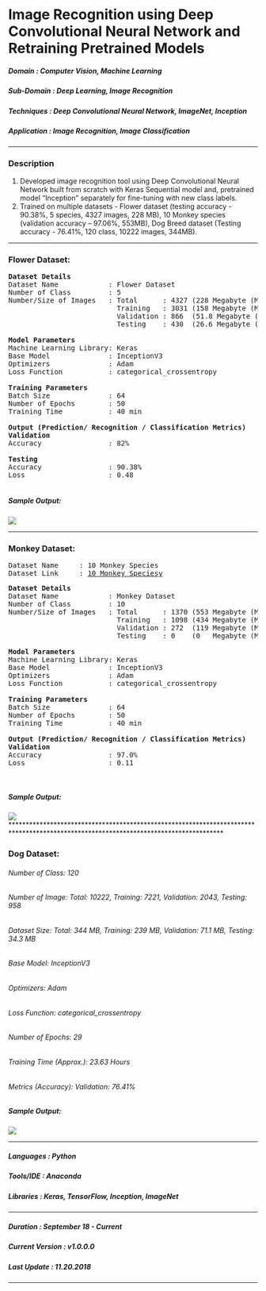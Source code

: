 # Image Recognition using Deep Convolutional Neural Network and Retraining Pretrained Models 	                                           
[comment]: # (*************************************************************************************************************************************)
##### Domain             : Computer Vision, Machine Learning
##### Sub-Domain         : Deep Learning, Image Recognition
##### Techniques         : Deep Convolutional Neural Network, ImageNet, Inception
##### Application        : Image Recognition, Image Classification
*************************************************************************************************************************************
### Description
1. Developed image recognition tool using Deep Convolutional Neural Network built from scratch with Keras Sequential model and, pretrained model “Inception” separately for fine-tuning with new class labels.
2. Trained on multiple datasets - Flower dataset (testing accuracy - 90.38%, 5 species, 4327 images, 228 MB), 10 Monkey species (validation accuracy – 97.06%, 553MB), Dog Breed dataset (Testing accuracy - 76.41%, 120 class, 10222 images, 344MB).
*************************************************************************************************************************************
### Flower Dataset:

<pre>
<b>Dataset Details</b>
Dataset Name            : Flower Dataset
Number of Class         : 5
Number/Size of Images   : Total      : 4327 (228 Megabyte (MB))
                          Training   : 3031 (158 Megabyte (MB))
                          Validation : 866  (51.8 Megabyte (MB))
                          Testing    : 430  (26.6 Megabyte (MB))

<b>Model Parameters</b>
Machine Learning Library: Keras
Base Model              : InceptionV3
Optimizers              : Adam
Loss Function           : categorical_crossentropy

<b>Training Parameters</b>
Batch Size              : 64
Number of Epochs        : 50
Training Time           : 40 min

<b>Output (Prediction/ Recognition / Classification Metrics)</b>
<b>Validation</b>
Accuracy                : 82%

<b>Testing</b>
Accuracy                : 90.38%
Loss                    : 0.48
<!--Precision               : 
Recall                  : 94% (highest)
Specificity             : -->
</pre>

<!--
Best Model Path (Accuracy): data\output\models\\42-val_acc-0.86-val_loss-0.82.hdf5
Best Test Accuracy: 89.91%
Best Test Loss: 0.49
Best Model Path (Loss): data\output\models\\12-val_acc-0.84-val_loss-0.65.hdf5
Best Test Accuracy: 89.44%
Best Test Loss: 0.48
-->

##### Sample Output: 
<kbd>
<img src=https://github.com/anjanatiha/Image-Recognition-using-Deep-Convolutional-Neural-Network/blob/master/Flowers%20Recognition/demo/sample/sample.png>
</kbd>

*************************************************************************************************************************************

### Monkey Dataset:
<pre>
Dataset Name     : 10 Monkey Species
Dataset Link     : <a href=https://www.kaggle.com/slothkong/10-monkey-species>10 Monkey Speciesy</a>
</pre>

<pre>
<b>Dataset Details</b>
Dataset Name            : Monkey Dataset
Number of Class         : 10
Number/Size of Images   : Total      : 1370 (553 Megabyte (MB))
                          Training   : 1098 (434 Megabyte (MB))
                          Validation : 272  (119 Megabyte (MB))
                          Testing    : 0    (0   Megabyte (MB))

<b>Model Parameters</b>
Machine Learning Library: Keras
Base Model              : InceptionV3
Optimizers              : Adam
Loss Function           : categorical_crossentropy

<b>Training Parameters</b>
Batch Size              : 64
Number of Epochs        : 50
Training Time           : 40 min

<b>Output (Prediction/ Recognition / Classification Metrics)</b>
<b>Validation</b>
Accuracy                : 97.0%
Loss                    : 0.11

<!--
<b>Testing</b>
Accuracy                : 
Loss                    : 
Precision               : 
Recall                  : 
Specificity             : -->
</pre>

<!--
Best Model Path (Accuracy): 27-val_acc-0.97-val_loss-0.11.hdf5
Best Test Accuracy: 97.0%
Best Test Loss: 0.11
-->
##### Sample Output: 
<kbd>
<img src=https://github.com/anjanatiha/Image-Recognition-using-Deep-Convolutional-Neural-Network/blob/master/Monkey%20Recognition/demo/sample/sample.png>
</kbd>
<!---
-->
*************************************************************************************************************************************

### Dog Dataset:
###### Number of Class: 120
###### Number of Image: Total: 10222, Training: 7221, Validation: 2043, Testing: 958
###### Dataset Size: Total: 344 MB, Training: 239 MB, Validation: 71.1 MB, Testing: 34.3 MB
###### Base Model: InceptionV3
###### Optimizers: Adam
###### Loss Function: categorical_crossentropy
###### Number of Epochs: 29
###### Training Time (Approx.): 23.63 Hours
###### Metrics (Accuracy): Validation: 76.41%
<!---
#### Metrics (Loss): 
-->
##### Sample Output: 
<kbd>
<img src=https://github.com/anjanatiha/Image-Recognition-using-Deep-Convolutional-Neural-Network/blob/master/Dog%20Breed%20Identification/demo/sample/sample2.png>
</kbd>

*************************************************************************************************************************************
##### Languages   : Python
##### Tools/IDE   : Anaconda
##### Libraries   : Keras, TensorFlow, Inception, ImageNet
*************************************************************************************************************************************
##### Duration   : September 18 - Current
##### Current Version  : v1.0.0.0
##### Last Update      : 11.20.2018
*************************************************************************************************************************************
